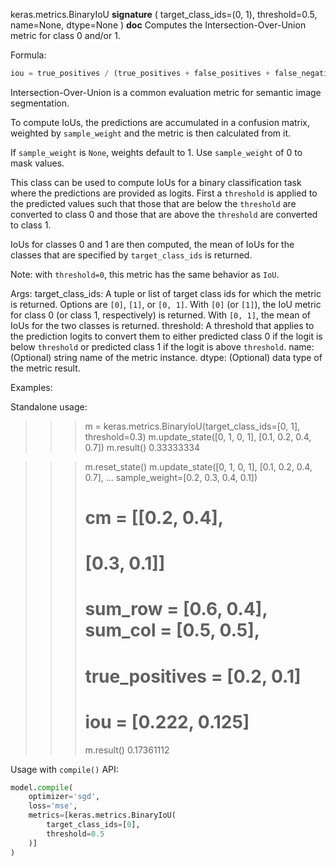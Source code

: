 keras.metrics.BinaryIoU
__signature__
(
  target_class_ids=(0,
  1),
  threshold=0.5,
  name=None,
  dtype=None
)
__doc__
Computes the Intersection-Over-Union metric for class 0 and/or 1.

Formula:

```python
iou = true_positives / (true_positives + false_positives + false_negatives)
```
Intersection-Over-Union is a common evaluation metric for semantic image
segmentation.

To compute IoUs, the predictions are accumulated in a confusion matrix,
weighted by `sample_weight` and the metric is then calculated from it.

If `sample_weight` is `None`, weights default to 1.
Use `sample_weight` of 0 to mask values.

This class can be used to compute IoUs for a binary classification task
where the predictions are provided as logits. First a `threshold` is applied
to the predicted values such that those that are below the `threshold` are
converted to class 0 and those that are above the `threshold` are converted
to class 1.

IoUs for classes 0 and 1 are then computed, the mean of IoUs for the classes
that are specified by `target_class_ids` is returned.

Note: with `threshold=0`, this metric has the same behavior as `IoU`.

Args:
    target_class_ids: A tuple or list of target class ids for which the
        metric is returned. Options are `[0]`, `[1]`, or `[0, 1]`. With
        `[0]` (or `[1]`), the IoU metric for class 0 (or class 1,
        respectively) is returned. With `[0, 1]`, the mean of IoUs for the
        two classes is returned.
    threshold: A threshold that applies to the prediction logits to convert
        them to either predicted class 0 if the logit is below `threshold`
        or predicted class 1 if the logit is above `threshold`.
    name: (Optional) string name of the metric instance.
    dtype: (Optional) data type of the metric result.

Examples:

Standalone usage:

>>> m = keras.metrics.BinaryIoU(target_class_ids=[0, 1], threshold=0.3)
>>> m.update_state([0, 1, 0, 1], [0.1, 0.2, 0.4, 0.7])
>>> m.result()
0.33333334

>>> m.reset_state()
>>> m.update_state([0, 1, 0, 1], [0.1, 0.2, 0.4, 0.7],
...                sample_weight=[0.2, 0.3, 0.4, 0.1])
>>> # cm = [[0.2, 0.4],
>>> #        [0.3, 0.1]]
>>> # sum_row = [0.6, 0.4], sum_col = [0.5, 0.5],
>>> # true_positives = [0.2, 0.1]
>>> # iou = [0.222, 0.125]
>>> m.result()
0.17361112

Usage with `compile()` API:

```python
model.compile(
    optimizer='sgd',
    loss='mse',
    metrics=[keras.metrics.BinaryIoU(
        target_class_ids=[0],
        threshold=0.5
    )]
)
```
